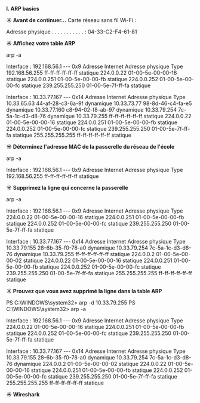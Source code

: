 __**I. ARP basics**__

**☀️ Avant de continuer...**
Carte réseau sans fil Wi-Fi :

   Adresse physique . . . . . . . . . . . : 04-33-C2-F4-61-81


**☀️ Affichez votre table ARP**

arp -a

Interface : 192.168.56.1 --- 0x9
  Adresse Internet      Adresse physique      Type
  192.168.56.255        ff-ff-ff-ff-ff-ff     statique
  224.0.0.22            01-00-5e-00-00-16     statique
  224.0.0.251           01-00-5e-00-00-fb     statique
  224.0.0.252           01-00-5e-00-00-fc     statique
  239.255.255.250       01-00-5e-7f-ff-fa     statique

Interface : 10.33.77.167 --- 0x14
  Adresse Internet      Adresse physique      Type
  10.33.65.63           44-af-28-c3-6a-9f     dynamique
  10.33.73.77           98-8d-46-c4-fa-e5     dynamique
  10.33.77.160          c8-94-02-f8-ab-97     dynamique
  10.33.79.254          7c-5a-1c-d3-d8-76     dynamique
  10.33.79.255          ff-ff-ff-ff-ff-ff     statique
  224.0.0.22            01-00-5e-00-00-16     statique
  224.0.0.251           01-00-5e-00-00-fb     statique
  224.0.0.252           01-00-5e-00-00-fc     statique
  239.255.255.250       01-00-5e-7f-ff-fa     statique
  255.255.255.255       ff-ff-ff-ff-ff-ff     statique

**☀️ Déterminez l'adresse MAC de la passerelle du réseau de l'école**

 arp -a

Interface : 192.168.56.1 --- 0x9
  Adresse Internet      Adresse physique      Type
  192.168.56.255        ff-ff-ff-ff-ff-ff     statique

**☀️ Supprimez la ligne qui concerne la passerelle**

arp -a

Interface : 192.168.56.1 --- 0x9
  Adresse Internet      Adresse physique      Type
  224.0.0.22            01-00-5e-00-00-16     statique
  224.0.0.251           01-00-5e-00-00-fb     statique
  224.0.0.252           01-00-5e-00-00-fc     statique
  239.255.255.250       01-00-5e-7f-ff-fa     statique

Interface : 10.33.77.167 --- 0x14
  Adresse Internet      Adresse physique      Type
  10.33.79.155          28-6b-35-f0-78-a0     dynamique
  10.33.79.254          7c-5a-1c-d3-d8-76     dynamique
  10.33.79.255          ff-ff-ff-ff-ff-ff     statique
  224.0.0.2             01-00-5e-00-00-02     statique
  224.0.0.22            01-00-5e-00-00-16     statique
  224.0.0.251           01-00-5e-00-00-fb     statique
  224.0.0.252           01-00-5e-00-00-fc     statique
  239.255.255.250       01-00-5e-7f-ff-fa     statique
  255.255.255.255       ff-ff-ff-ff-ff-ff     statique


**☀️ Prouvez que vous avez supprimé la ligne dans la table ARP**

PS C:\WINDOWS\system32> arp -d 10.33.79.255
PS C:\WINDOWS\system32> arp -a

Interface : 192.168.56.1 --- 0x9
  Adresse Internet      Adresse physique      Type
  224.0.0.22            01-00-5e-00-00-16     statique
  224.0.0.251           01-00-5e-00-00-fb     statique
  224.0.0.252           01-00-5e-00-00-fc     statique
  239.255.255.250       01-00-5e-7f-ff-fa     statique

Interface : 10.33.77.167 --- 0x14
  Adresse Internet      Adresse physique      Type
  10.33.79.155          28-6b-35-f0-78-a0     dynamique
  10.33.79.254          7c-5a-1c-d3-d8-76     dynamique
  224.0.0.2             01-00-5e-00-00-02     statique
  224.0.0.22            01-00-5e-00-00-16     statique
  224.0.0.251           01-00-5e-00-00-fb     statique
  224.0.0.252           01-00-5e-00-00-fc     statique
  239.255.255.250       01-00-5e-7f-ff-fa     statique
  255.255.255.255       ff-ff-ff-ff-ff-ff     statique

**☀️ Wireshark**


